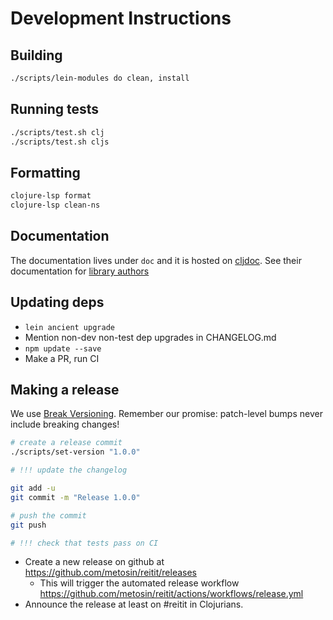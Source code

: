 # Development Instructions

## Building

```bash
./scripts/lein-modules do clean, install
```

## Running tests

```bash
./scripts/test.sh clj
./scripts/test.sh cljs
```

## Formatting

```bash
clojure-lsp format
clojure-lsp clean-ns
```

## Documentation

The documentation lives under `doc` and it is hosted on [cljdoc](https://cljdoc.org). See their
documentation for [library authors](https://github.com/cljdoc/cljdoc/blob/master/doc/userguide/for-library-authors.adoc)

## Updating deps


* `lein ancient upgrade`
* Mention non-dev non-test dep upgrades in CHANGELOG.md
* `npm update --save`
* Make a PR, run CI

## Making a release

We use [Break Versioning][breakver]. Remember our promise: patch-level bumps never include breaking changes!

[breakver]: https://github.com/ptaoussanis/encore/blob/master/BREAK-VERSIONING.md

```bash
# create a release commit
./scripts/set-version "1.0.0"

# !!! update the changelog

git add -u
git commit -m "Release 1.0.0"

# push the commit
git push

# !!! check that tests pass on CI
```

* Create a new release on github at <https://github.com/metosin/reitit/releases>
  * This will trigger the automated release workflow <https://github.com/metosin/reitit/actions/workflows/release.yml>
* Announce the release at least on #reitit in Clojurians.
